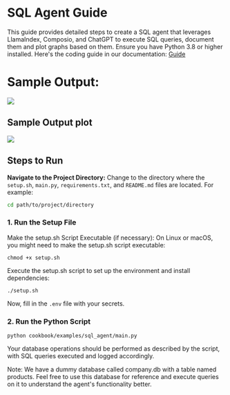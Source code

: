 # SQL Agent Guide

This guide provides detailed steps to create a SQL agent that leverages LlamaIndex, Composio, and ChatGPT to execute SQL queries, document them and plot graphs based on them. Ensure you have Python 3.8 or higher installed. 
Here's the coding guide in our documentation: [Guide](https://docs.composio.dev/guides/examples/sql-agent)

# Sample Output:
![](https://github.com/composiohq/composio/blob/master/python/examples/sql_agent/sql_agent_plotter_langchain/sql_agent.gif)

## Sample Output plot
![](https://github.com/composiohq/composio/blob/master/python/examples/sql_agent/sql_agent_plotter_langchain/example_plot_based_on_db.png)

## Steps to Run

**Navigate to the Project Directory:**
Change to the directory where the `setup.sh`, `main.py`, `requirements.txt`, and `README.md` files are located. For example:
```sh
cd path/to/project/directory
```

### 1. Run the Setup File
Make the setup.sh Script Executable (if necessary):
On Linux or macOS, you might need to make the setup.sh script executable:
```shell
chmod +x setup.sh
```
Execute the setup.sh script to set up the environment and install dependencies:
```shell
./setup.sh
```
Now, fill in the `.env` file with your secrets.

### 2. Run the Python Script
```shell
python cookbook/examples/sql_agent/main.py
```
Your database operations should be performed as described by the script, with SQL queries executed and logged accordingly.

Note: We have a dummy database called company.db with a table named products. Feel free to use this database for reference and execute queries on it to understand the agent's functionality better.
